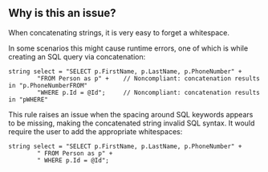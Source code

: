 ## Why is this an issue?

When concatenating strings, it is very easy to forget a whitespace.

In some scenarios this might cause runtime errors, one of which is while creating an SQL query via concatenation:

    string select = "SELECT p.FirstName, p.LastName, p.PhoneNumber" +
            "FROM Person as p" +    // Noncompliant: concatenation results in "p.PhoneNumberFROM"
            "WHERE p.Id = @Id";     // Noncompliant: concatenation results in "pWHERE"

This rule raises an issue when the spacing around SQL keywords appears to be missing, making the concatenated string invalid SQL syntax. It would
require the user to add the appropriate whitespaces:

    string select = "SELECT p.FirstName, p.LastName, p.PhoneNumber" +
            " FROM Person as p" +
            " WHERE p.Id = @Id";